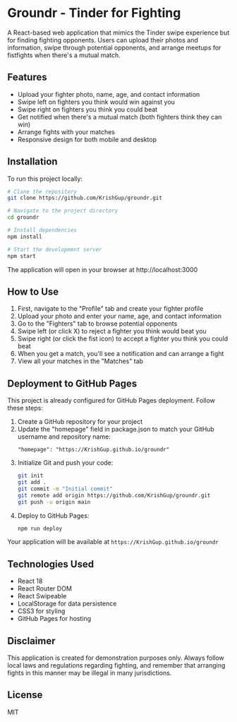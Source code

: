 # Groundr - Tinder for Fighting

A React-based web application that mimics the Tinder swipe experience but for finding fighting opponents. Users can upload their photos and information, swipe through potential opponents, and arrange meetups for fistfights when there's a mutual match.

## Features

- Upload your fighter photo, name, age, and contact information
- Swipe left on fighters you think would win against you
- Swipe right on fighters you think you could beat
- Get notified when there's a mutual match (both fighters think they can win)
- Arrange fights with your matches
- Responsive design for both mobile and desktop

## Installation

To run this project locally:

```bash
# Clone the repository
git clone https://github.com/KrishGup/groundr.git

# Navigate to the project directory
cd groundr

# Install dependencies
npm install

# Start the development server
npm start
```

The application will open in your browser at http://localhost:3000

## How to Use

1. First, navigate to the "Profile" tab and create your fighter profile
2. Upload your photo and enter your name, age, and contact information
3. Go to the "Fighters" tab to browse potential opponents
4. Swipe left (or click X) to reject a fighter you think would beat you
5. Swipe right (or click the fist icon) to accept a fighter you think you could beat
6. When you get a match, you'll see a notification and can arrange a fight
7. View all your matches in the "Matches" tab

## Deployment to GitHub Pages

This project is already configured for GitHub Pages deployment. Follow these steps:

1. Create a GitHub repository for your project
2. Update the "homepage" field in package.json to match your GitHub username and repository name:
   ```
   "homepage": "https://KrishGup.github.io/groundr"
   ```
3. Initialize Git and push your code:
   ```bash
   git init
   git add .
   git commit -m "Initial commit"
   git remote add origin https://github.com/KrishGup/groundr.git
   git push -u origin main
   ```
4. Deploy to GitHub Pages:
   ```bash
   npm run deploy
   ```

Your application will be available at `https://KrishGup.github.io/groundr`

## Technologies Used

- React 18
- React Router DOM
- React Swipeable
- LocalStorage for data persistence
- CSS3 for styling
- GitHub Pages for hosting

## Disclaimer

This application is created for demonstration purposes only. Always follow local laws and regulations regarding fighting, and remember that arranging fights in this manner may be illegal in many jurisdictions.

## License

MIT
